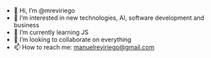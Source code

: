 - 👋 Hi, I’m @mreviriego
- 👀 I’m interested in new technologies, AI, software development and business
- 🌱 I’m currently learning JS
- 💞️ I’m looking to collaborate on everything
- 📫 How to reach me: manuelreviriego@gmail.com

<!---
mreviriego/mreviriego is a ✨ special ✨ repository because its `README.md` (this file) appears on your GitHub profile.
You can click the Preview link to take a look at your changes.
--->
